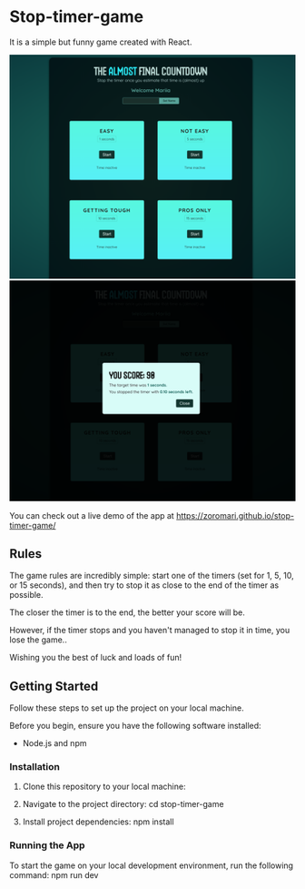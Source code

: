 # Stop-timer-game

It is a simple but funny game created with React.

![stop-timer-game](./src/assets/main.png)
![stop-timer-game](./src/assets/win.png)


You can check out a live demo of the app at https://zoromari.github.io/stop-timer-game/

## Rules

The game rules are incredibly simple: start one of the timers (set for 1, 5, 10, or 15 seconds), and then try to stop it as close to the end of the timer as possible.

The closer the timer is to the end, the better your score will be.

However, if the timer stops and you haven't managed to stop it in time, you lose the game..

Wishing you the best of luck and loads of fun!

## Getting Started

Follow these steps to set up the project on your local machine.

Before you begin, ensure you have the following software installed:

- Node.js and npm

### Installation

1. Clone this repository to your local machine:

2. Navigate to the project directory:
cd stop-timer-game

3. Install project dependencies:
npm install

### Running the App

To start the game on your local development environment, run the following command:
npm run dev